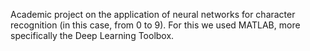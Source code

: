 Academic project on the application of neural networks for character recognition (in this case, from 0 to 9). For this we used MATLAB, more specifically the Deep Learning Toolbox.